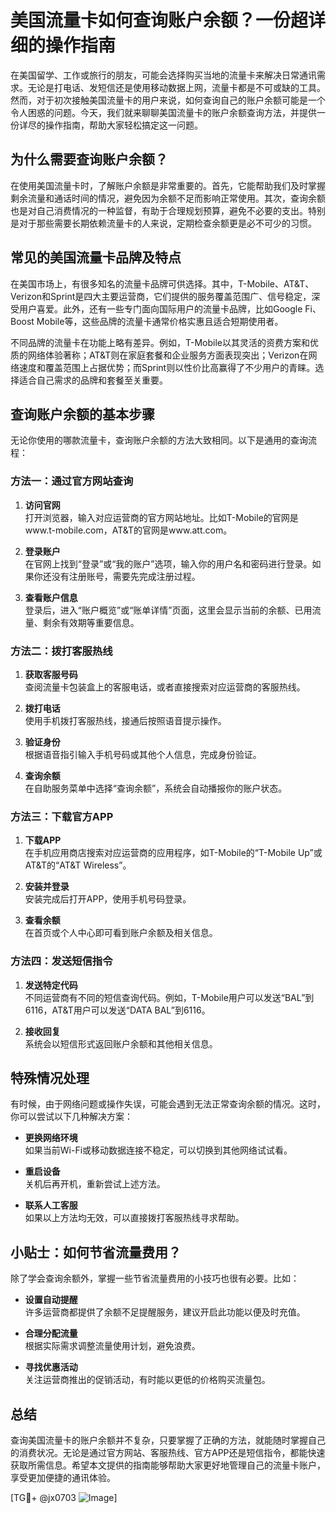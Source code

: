# 美国流量卡如何查询账户余额？一份超详细的操作指南

在美国留学、工作或旅行的朋友，可能会选择购买当地的流量卡来解决日常通讯需求。无论是打电话、发短信还是使用移动数据上网，流量卡都是不可或缺的工具。然而，对于初次接触美国流量卡的用户来说，如何查询自己的账户余额可能是一个令人困惑的问题。今天，我们就来聊聊美国流量卡的账户余额查询方法，并提供一份详尽的操作指南，帮助大家轻松搞定这一问题。

## 为什么需要查询账户余额？

在使用美国流量卡时，了解账户余额是非常重要的。首先，它能帮助我们及时掌握剩余流量和通话时间的情况，避免因为余额不足而影响正常使用。其次，查询余额也是对自己消费情况的一种监督，有助于合理规划预算，避免不必要的支出。特别是对于那些需要长期依赖流量卡的人来说，定期检查余额更是必不可少的习惯。

## 常见的美国流量卡品牌及特点

在美国市场上，有很多知名的流量卡品牌可供选择。其中，T-Mobile、AT&T、Verizon和Sprint是四大主要运营商，它们提供的服务覆盖范围广、信号稳定，深受用户喜爱。此外，还有一些专门面向国际用户的流量卡品牌，比如Google Fi、Boost Mobile等，这些品牌的流量卡通常价格实惠且适合短期使用者。

不同品牌的流量卡在功能上略有差异。例如，T-Mobile以其灵活的资费方案和优质的网络体验著称；AT&T则在家庭套餐和企业服务方面表现突出；Verizon在网络速度和覆盖范围上占据优势；而Sprint则以性价比高赢得了不少用户的青睐。选择适合自己需求的品牌和套餐至关重要。

## 查询账户余额的基本步骤

无论你使用的哪款流量卡，查询账户余额的方法大致相同。以下是通用的查询流程：

### 方法一：通过官方网站查询

1. **访问官网**  
   打开浏览器，输入对应运营商的官方网站地址。比如T-Mobile的官网是www.t-mobile.com，AT&T的官网是www.att.com。
   
2. **登录账户**  
   在官网上找到“登录”或“我的账户”选项，输入你的用户名和密码进行登录。如果你还没有注册账号，需要先完成注册过程。

3. **查看账户信息**  
   登录后，进入“账户概览”或“账单详情”页面，这里会显示当前的余额、已用流量、剩余有效期等重要信息。

### 方法二：拨打客服热线

1. **获取客服号码**  
   查阅流量卡包装盒上的客服电话，或者直接搜索对应运营商的客服热线。

2. **拨打电话**  
   使用手机拨打客服热线，接通后按照语音提示操作。

3. **验证身份**  
   根据语音指引输入手机号码或其他个人信息，完成身份验证。

4. **查询余额**  
   在自助服务菜单中选择“查询余额”，系统会自动播报你的账户状态。

### 方法三：下载官方APP

1. **下载APP**  
   在手机应用商店搜索对应运营商的应用程序，如T-Mobile的“T-Mobile Up”或AT&T的“AT&T Wireless”。

2. **安装并登录**  
   安装完成后打开APP，使用手机号码登录。

3. **查看余额**  
   在首页或个人中心即可看到账户余额及相关信息。

### 方法四：发送短信指令

1. **发送特定代码**  
   不同运营商有不同的短信查询代码。例如，T-Mobile用户可以发送“BAL”到6116，AT&T用户可以发送“DATA BAL”到6116。

2. **接收回复**  
   系统会以短信形式返回账户余额和其他相关信息。

## 特殊情况处理

有时候，由于网络问题或操作失误，可能会遇到无法正常查询余额的情况。这时，你可以尝试以下几种解决方案：

- **更换网络环境**  
  如果当前Wi-Fi或移动数据连接不稳定，可以切换到其他网络试试看。

- **重启设备**  
  关机后再开机，重新尝试上述方法。

- **联系人工客服**  
  如果以上方法均无效，可以直接拨打客服热线寻求帮助。

## 小贴士：如何节省流量费用？

除了学会查询余额外，掌握一些节省流量费用的小技巧也很有必要。比如：

- **设置自动提醒**  
  许多运营商都提供了余额不足提醒服务，建议开启此功能以便及时充值。

- **合理分配流量**  
  根据实际需求调整流量使用计划，避免浪费。

- **寻找优惠活动**  
  关注运营商推出的促销活动，有时能以更低的价格购买流量包。

## 总结

查询美国流量卡的账户余额并不复杂，只要掌握了正确的方法，就能随时掌握自己的消费状况。无论是通过官方网站、客服热线、官方APP还是短信指令，都能快速获取所需信息。希望本文提供的指南能够帮助大家更好地管理自己的流量卡账户，享受更加便捷的通讯体验。

[TG💪+ @jx0703 ![Image](https://github.com/user-attachments/assets/dbca1d08-cadb-493c-b0ec-ad6f7a83f270)]